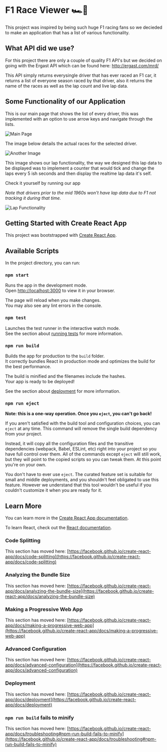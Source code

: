 # F1 Race Viewer 🏎️🏁
This project was inspired by being such huge F1 racing fans 
so we decieded to make an application that has a list of various functionality.

## What API did we use?
For this project there are only a couple of quality F1 API's 
but we decided on going with the Ergast API which can be found here:
http://ergast.com/mrd/

This API simply returns everysingle driver that has ever raced an F1 car,
it returns a list of everyone season raced by that driver, also it returns
the name of the races as well as the lap count and live lap data.

## Some Functionality of our Application
This is our main page that shows the list of every driver, this was 
implemented with an option to use arrow keys and navigate through the lists.

![Main Page](https://user-images.githubusercontent.com/94574064/233915317-219a248d-a860-4be0-a2ba-2498366f9197.png)

The image below details the actual races for the selected driver.

![Another Image](https://user-images.githubusercontent.com/94574064/233915491-9ef2d8b1-70c3-4efa-b993-4fcf0d01940e.png)

This image shows our lap functionality, the way we designed this lap data to be
displayed was to implement a counter that would tick and change the laps
every 5 ish seconds and then display the realtime lap data it's self.

Check it yourself by running our app

*Note that drivers prior to the mid 1960s won't have lap data due to F1 not tracking it during that time.*

![Lap Functionality](https://user-images.githubusercontent.com/94574064/233915822-33a79822-35d0-4a26-b120-8e852c94edcf.png)

## Getting Started with Create React App

This project was bootstrapped with [Create React App](https://github.com/facebook/create-react-app).

## Available Scripts

In the project directory, you can run:

### `npm start`

Runs the app in the development mode.\
Open [http://localhost:3000](http://localhost:3000) to view it in your browser.

The page will reload when you make changes.\
You may also see any lint errors in the console.

### `npm test`

Launches the test runner in the interactive watch mode.\
See the section about [running tests](https://facebook.github.io/create-react-app/docs/running-tests) for more information.

### `npm run build`

Builds the app for production to the `build` folder.\
It correctly bundles React in production mode and optimizes the build for the best performance.

The build is minified and the filenames include the hashes.\
Your app is ready to be deployed!

See the section about [deployment](https://facebook.github.io/create-react-app/docs/deployment) for more information.

### `npm run eject`

**Note: this is a one-way operation. Once you `eject`, you can't go back!**

If you aren't satisfied with the build tool and configuration choices, you can `eject` at any time. This command will remove the single build dependency from your project.

Instead, it will copy all the configuration files and the transitive dependencies (webpack, Babel, ESLint, etc) right into your project so you have full control over them. All of the commands except `eject` will still work, but they will point to the copied scripts so you can tweak them. At this point you're on your own.

You don't have to ever use `eject`. The curated feature set is suitable for small and middle deployments, and you shouldn't feel obligated to use this feature. However we understand that this tool wouldn't be useful if you couldn't customize it when you are ready for it.

## Learn More

You can learn more in the [Create React App documentation](https://facebook.github.io/create-react-app/docs/getting-started).

To learn React, check out the [React documentation](https://reactjs.org/).

### Code Splitting

This section has moved here: [https://facebook.github.io/create-react-app/docs/code-splitting](https://facebook.github.io/create-react-app/docs/code-splitting)

### Analyzing the Bundle Size

This section has moved here: [https://facebook.github.io/create-react-app/docs/analyzing-the-bundle-size](https://facebook.github.io/create-react-app/docs/analyzing-the-bundle-size)

### Making a Progressive Web App

This section has moved here: [https://facebook.github.io/create-react-app/docs/making-a-progressive-web-app](https://facebook.github.io/create-react-app/docs/making-a-progressive-web-app)

### Advanced Configuration

This section has moved here: [https://facebook.github.io/create-react-app/docs/advanced-configuration](https://facebook.github.io/create-react-app/docs/advanced-configuration)

### Deployment

This section has moved here: [https://facebook.github.io/create-react-app/docs/deployment](https://facebook.github.io/create-react-app/docs/deployment)

### `npm run build` fails to minify

This section has moved here: [https://facebook.github.io/create-react-app/docs/troubleshooting#npm-run-build-fails-to-minify](https://facebook.github.io/create-react-app/docs/troubleshooting#npm-run-build-fails-to-minify)
